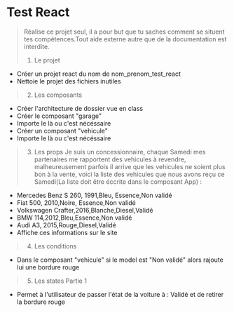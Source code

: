 # Test React
>Réalise ce projet seul, il a pour but que tu saches comment se situent tes compétences.Tout aide externe autre que de la documentation est interdite.
>1. Le projet
* Créer un projet react du nom de nom_prenom_test_react
* Nettoie le projet des fichiers inutiles
>2. Les composants
* Créer l'architecture de dossier vue en class
* Créer le composant "garage" 
* Importe le là ou c'est nécéssaire
* Créer un composant "vehicule"
* Importe le là ou c'est nécéssaire
>3. Les props
> Je suis un concessionnaire, chaque Samedi mes partenaires me rapportent des vehicules à revendre, malheureusement parfois il arrive que les vehicules ne soient plus bon à la vente, voici la liste des vehicules que nous avons reçu ce Samedi(La liste doit être éccrite dans le composant App) :
* Mercedes Benz S 260, 1991,Bleu, Essence,Non validé
* Fiat 500, 2010,Noire, Essence,Non validé
* Volkswagen Crafter,2016,Blanche,Diesel,Validé
* BMW 114,2012,Bleu,Essence,Non validé
* Audi A3, 2015,Rouge,Diesel,Validé
* Affiche ces informations sur le site
>4. Les conditions
* Dans le composant "vehicule" si le model est "Non validé" alors rajoute lui une bordure rouge
>5. Les states Partie 1
* Permet à l'utilisateur de passer l'état de la voiture à : Validé et de retirer la bordure rouge
